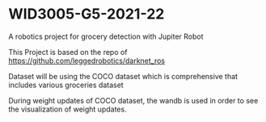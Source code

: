 # WID3005-G5-2021-22
A robotics project for grocery detection with Jupiter Robot

This Project is based on the repo of https://github.com/leggedrobotics/darknet_ros

Dataset will be using the COCO dataset which is comprehensive that includes various groceries dataset

During weight updates of COCO dataset, the wandb is used in order to see the visualization of weight updates.
